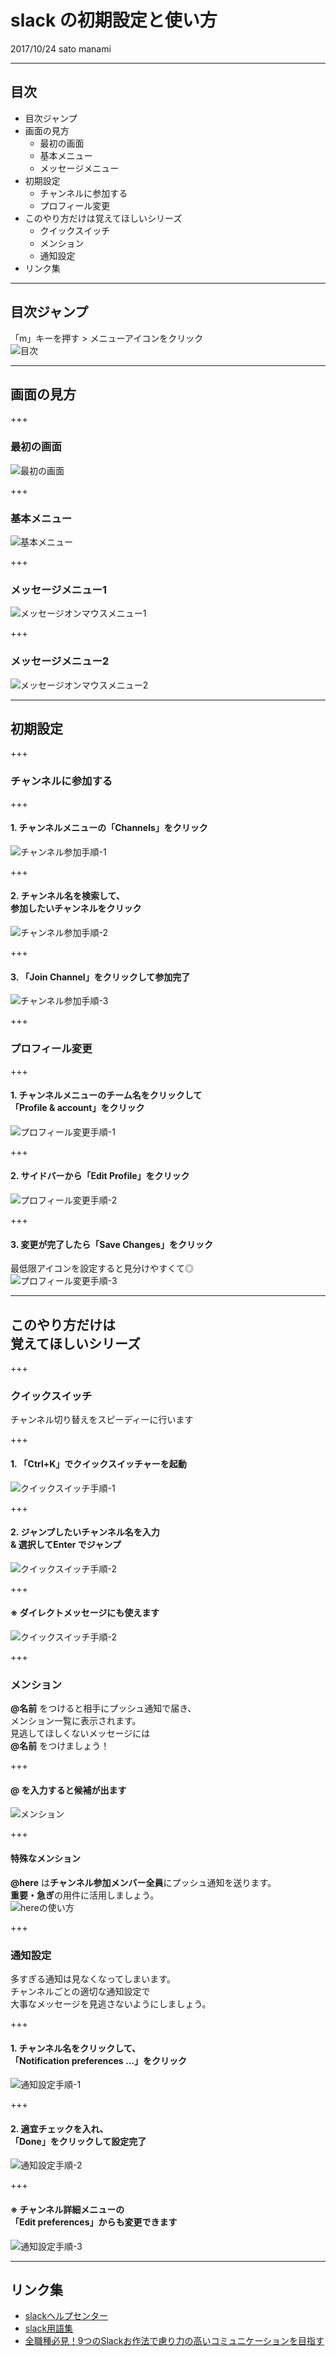 # slack の初期設定と使い方
2017/10/24 sato manami

---

## 目次
- 目次ジャンプ
- 画面の見方
  - 最初の画面
  - 基本メニュー
  - メッセージメニュー
- 初期設定
  - チャンネルに参加する
  - プロフィール変更
- このやり方だけは覚えてほしいシリーズ
  - クイックスイッチ
  - メンション
  - 通知設定
- リンク集

---

## 目次ジャンプ
「m」キーを押す > メニューアイコンをクリック  
<img src="images/00_lists.png" alt="目次">

---

## 画面の見方

+++

### 最初の画面
<img src="images/01_first-view.png" alt="最初の画面">

+++

### 基本メニュー
<img src="images/02_basic-menu.png" alt="基本メニュー">

+++

### メッセージメニュー1
<img src="images/03_onmouse-menu1.png" alt="メッセージオンマウスメニュー1">

+++

### メッセージメニュー2
<img src="images/04_onmouse-menu2.png" alt="メッセージオンマウスメニュー2">

---

## 初期設定

+++

### チャンネルに参加する

+++

#### 1. チャンネルメニューの「Channels」をクリック  
<img src="images/05_join.png" alt="チャンネル参加手順-1">

+++

#### 2. チャンネル名を検索して、<br>参加したいチャンネルをクリック  
<img src="images/06_join.png" alt="チャンネル参加手順-2">

+++

#### 3. 「Join Channel」をクリックして参加完了  
<img src="images/07_join.png" alt="チャンネル参加手順-3">

+++

### プロフィール変更

+++

#### 1. チャンネルメニューのチーム名をクリックして<br>「Profile & account」をクリック  
<img src="images/08_edit-profile.png" alt="プロフィール変更手順-1">

+++

#### 2. サイドバーから「Edit Profile」をクリック  
<img src="images/09_edit-profile.png" alt="プロフィール変更手順-2">

+++

#### 3. 変更が完了したら「Save Changes」をクリック  
最低限アイコンを設定すると見分けやすくて◎  
<img src="images/10_edit-profile.png" alt="プロフィール変更手順-3">

---

## このやり方だけは<br>覚えてほしいシリーズ

+++

### クイックスイッチ
チャンネル切り替えをスピーディーに行います

+++

#### 1. 「Ctrl+K」でクイックスイッチャーを起動
<img src="images/11_switcher.png" alt="クイックスイッチ手順-1">

+++

#### 2. ジャンプしたいチャンネル名を入力<br>& 選択してEnter でジャンプ
<img src="images/12_switcher.png" alt="クイックスイッチ手順-2">

+++

#### ※ ダイレクトメッセージにも使えます
<img src="images/13_switcher.png" alt="クイックスイッチ手順-2">

+++

### メンション
**@名前** をつけると相手にプッシュ通知で届き、  
メンション一覧に表示されます。  
見逃してほしくないメッセージには  
**@名前** をつけましょう！  

+++

#### @ を入力すると候補が出ます
<img src="images/17_mention.png" alt="メンション">

+++

#### 特殊なメンション
**@here** は**チャンネル参加メンバー全員**にプッシュ通知を送ります。  
**重要・急ぎ**の用件に活用しましょう。  
<img src="images/18_here.png" alt="hereの使い方">

+++

### 通知設定
多すぎる通知は見なくなってしまいます。  
チャンネルごとの適切な通知設定で  
大事なメッセージを見逃さないようにしましょう。

+++

#### 1. チャンネル名をクリックして、<br>「Notification preferences ...」をクリック
<img src="images/14_notification.png" alt="通知設定手順-1">

+++

#### 2. 適宜チェックを入れ、<br>「Done」をクリックして設定完了
<img src="images/15_notification.png" alt="通知設定手順-2">

+++

#### ※ チャンネル詳細メニューの<br>「Edit preferences」からも変更できます
<img src="images/16_notification.png" alt="通知設定手順-3">

---

## リンク集
- [slackヘルプセンター](https://get.slack.help/hc/ja)
- [slack用語集](https://get.slack.help/hc/ja/articles/213817348-Slack-%E7%94%A8%E8%AA%9E%E9%9B%86)
- [全職種必見！9つのSlackお作法で慮り力の高いコミュニケーションを目指す](http://manualog.net/slack-rules-660)

